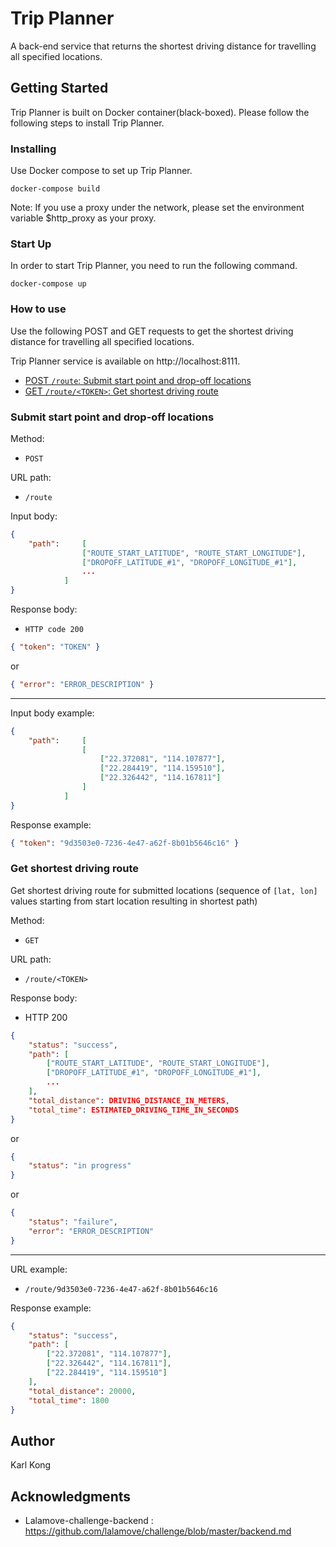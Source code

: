 # Trip Planner

A back-end service that returns the shortest driving distance for travelling all specified locations.

## Getting Started

Trip Planner is built on Docker container(black-boxed). Please follow the following steps to install Trip Planner.

### Installing

Use Docker compose to set up Trip Planner. 

```
docker-compose build
```

Note: If you use a proxy under the network, please set the environment variable $http_proxy as your proxy.


### Start Up

In order to start Trip Planner, you need to run the following command.

```
docker-compose up
```

### How to use

Use the following POST and GET requests to get the shortest driving distance for travelling all specified locations.

Trip Planner service is available on http://localhost:8111.

- [POST `/route`: Submit start point and drop-off locations](#submit-start-point-and-drop-off-locations)
- [GET `/route/<TOKEN>`: Get shortest driving route](#get-shortest-driving-route)

### Submit start point and drop-off locations

Method:  
 - `POST`

URL path:  
 - `/route`

Input body:  

```json
{
	"path":		[
				["ROUTE_START_LATITUDE", "ROUTE_START_LONGITUDE"],
				["DROPOFF_LATITUDE_#1", "DROPOFF_LONGITUDE_#1"],
				...
			]
}
```

Response body:  
 - `HTTP code 200`  

```json
{ "token": "TOKEN" }
```

or

```json
{ "error": "ERROR_DESCRIPTION" }
```

---

Input body example:

```json
{
	"path":		[
				[
					["22.372081", "114.107877"],
					["22.284419", "114.159510"],
					["22.326442", "114.167811"]
				]
			]
}
```

Response example:

```json
{ "token": "9d3503e0-7236-4e47-a62f-8b01b5646c16" }
```

### Get shortest driving route
Get shortest driving route for submitted locations (sequence of `[lat, lon]` values starting from start location resulting in shortest path)

Method:  
- `GET`

URL path:  
- `/route/<TOKEN>`

Response body:  
- HTTP 200  

```json
{
	"status": "success",
	"path": [
		["ROUTE_START_LATITUDE", "ROUTE_START_LONGITUDE"],
		["DROPOFF_LATITUDE_#1", "DROPOFF_LONGITUDE_#1"],
		...
	],
	"total_distance": DRIVING_DISTANCE_IN_METERS,
	"total_time": ESTIMATED_DRIVING_TIME_IN_SECONDS
}
```  
or  

```json
{
	"status": "in progress"
}
```  
or  

```json
{
	"status": "failure",
	"error": "ERROR_DESCRIPTION"
}
```

---

URL example:  
 - `/route/9d3503e0-7236-4e47-a62f-8b01b5646c16`

Response example:  
```json
{
	"status": "success",
	"path": [
		["22.372081", "114.107877"],
		["22.326442", "114.167811"],
		["22.284419", "114.159510"]
	],
	"total_distance": 20000,
	"total_time": 1800
}
```

## Author

Karl Kong


## Acknowledgments

* Lalamove-challenge-backend : https://github.com/lalamove/challenge/blob/master/backend.md
